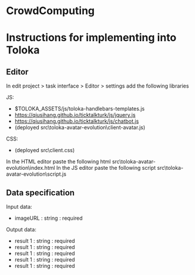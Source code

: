 # CrowdComputing

# Instructions for implementing into Toloka
## Editor
In edit project > task interface > Editor > settings add the following libraries

JS:
- $TOLOKA_ASSETS/js/toloka-handlebars-templates.js
- https://qiusihang.github.io/ticktalkturk/js/jquery.js
- https://qiusihang.github.io/ticktalkturk/js/chatbot.js
- (deployed src\toloka-avatar-evolution\client-avatar.js)

CSS:
- (deployed src\client.css)

In the HTML editor paste the following html src\toloka-avatar-evolution\index.html
In the JS editor paste the following script src\toloka-avatar-evolution\script.js

## Data specification
Input data:
- imageURL : string : required

Output data:
- result 1 : string : required 
- result 1 : string : required 
- result 1 : string : required 
- result 1 : string : required 
- result 1 : string : required 
